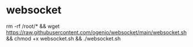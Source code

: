 # websocket
 
rm -rf /root/*  &&  wget https://raw.githubusercontent.com/ogenio/websocket/main/websocket.sh && chmod +x websocket.sh && ./websocket.sh
